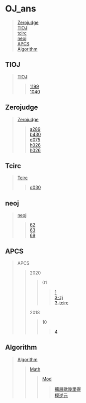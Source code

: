 # OJ_ans
> [Zerojudge](#zerojudge)\
> [TIOJ](#tioj)\
> [tcirc](#tcirc)\
> [neoj](#neoj)\
> [APCS](#apcs)\
> [Algorithm](#algorithm)

## TIOJ
> [TIOJ](/tioj)
>>[1199](/tioj/tioj_1199.cpp)\
>>[1040](/tioj/tioj_1040.cpp)

## Zerojudge
> [Zerojudge](/zerojudge)
>> [a289](/zerojudge/zj_a289.cpp)\
>> [b430](/zerojudge/zj_b430.cpp)\
>> [d075](/zerojudge/zj_d075.cpp)\
>> [h026](/zerojudge/zj_h026.cpp)\
>> [h026](/zerojudge/zj_h028.cpp)

## Tcirc
> [Tcirc](/tcirc)
>> [d030](/tcirc/tcirc_d030.cpp)

## neoj
> [neoj](/neoj)
>> [62](/neoj/neoj_62.cpp)\
>> [63](/neoj/neoj_63.cpp)\
>> [69](/neoj/neoj_69.cpp)

## APCS
> APCS
>> 2020
>>> 01
>>>> [1](/zerojudge/zj_h026.cpp)\
>>>> [3-zj](/zerojudge/zj_h028.cpp)\
>>>> [3-tcirc](/tcirc/tcirc_d030.cpp)
>>>>
>> 2018
>>> 10
>>>> [4](/zerojudge/zj_d075.cpp)

## Algorithm
> [Algorithm](/Algorithm)
>> [Math](/Algorithm/math/)
>>> [Mod](/Algorithm/math/mod/)
>>>> [擴展歐幾里得](/Algorithm/math/Extended_Euclidean.cpp)\
>>>> [模逆元](/Algorithm/math/mod/Modular_multiplicative_inverse.cpp)